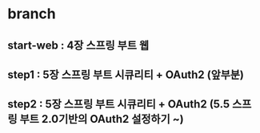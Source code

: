 # branch
## start-web : 4장 스프링 부트 웹
## step1 : 5장 스프링 부트 시큐리티 + OAuth2 (앞부분) 
## step2 : 5장 스프링 부트 시큐리티 + OAuth2 (5.5 스프링 부트 2.0기반의 OAuth2 설정하기 ~)
